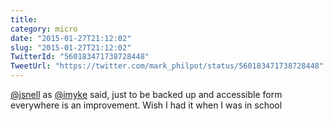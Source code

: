 ```yaml
---
title: 
category: micro
date: "2015-01-27T21:12:02"
slug: "2015-01-27T21:12:02"
TwitterId: "560183471738728448"
TweetUrl: "https://twitter.com/mark_philpot/status/560183471738728448"
---
```


[@jsnell](https://twitter.com/jsnell) as [@imyke](https://twitter.com/imyke)
said, just to be backed up and accessible form everywhere is an improvement.
Wish I had it when I was in school
